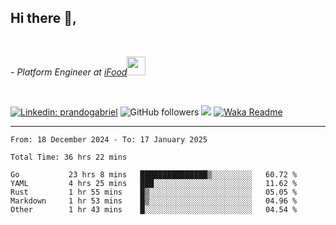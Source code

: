 <h2>Hi there  👋,</h2> </br>

<p><em>- Platform Engineer at <a href="https://www.ifood.com.br/">iFood</a><img src="https://media.giphy.com/media/WUlplcMpOCEmTGBtBW/giphy.gif" width="30"> 
</em></p></br>


[![Linkedin: prandogabriel](https://img.shields.io/badge/-prandogabriel-blue?style=flat-square&logo=Linkedin&logoColor=white&link=https://www.linkedin.com/in/prandogabriel/)](https://www.linkedin.com/in/prandogabriel)
![GitHub followers](https://img.shields.io/github/followers/prandogabriel?label=Follow&style=social)
![](https://visitor-badge.glitch.me/badge?page_id=prandogabriel.prandogabriel)
[![Waka Readme](https://github.com/prandogabriel/prandogabriel/actions/workflows/update-stats.yml.yml/badge.svg)](https://github.com/prandogabriel/prandogabriel/actions/workflows/update-stats.yml.yml)

---

<!--START_SECTION:waka-->

```golang
From: 18 December 2024 - To: 17 January 2025

Total Time: 36 hrs 22 mins

Go           23 hrs 8 mins   ███████████████▒░░░░░░░░░   60.72 %
YAML         4 hrs 25 mins   ███░░░░░░░░░░░░░░░░░░░░░░   11.62 %
Rust         1 hr 55 mins    █▒░░░░░░░░░░░░░░░░░░░░░░░   05.05 %
Markdown     1 hr 53 mins    █▒░░░░░░░░░░░░░░░░░░░░░░░   04.96 %
Other        1 hr 43 mins    █░░░░░░░░░░░░░░░░░░░░░░░░   04.54 %
```

<!--END_SECTION:waka-->
